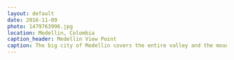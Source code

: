 ```yaml
---
layout: default
date: 2016-11-09
photo: 1479763996.jpg
location: Medellin, Colombia
caption_header: Medellin View Point
caption: The big city of Medellin covers the entire valley and the mountains around.
---
```

